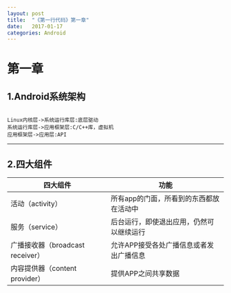 ```yaml
---
layout: post
title:  "《第一行代码》第一章"
date:   2017-01-17 
categories: Android
---
```



# 第一章

## 1.Android系统架构

```sequence

Linux内核层->系统运行库层:底层驱动
系统运行库层->应用框架层:C/C++库，虚拟机
应用框架层->应用层:API

```

---

## 2.四大组件


| 四大组件 | 功能 |
| -------- | ------ |
| 活动（activity）| 所有app的门面，所看到的东西都放在活动中 |
| 服务（service）| 后台运行，即使退出应用，仍然可以继续运行 |
| 广播接收器（broadcast receiver）| 允许APP接受各处广播信息或者发出广播信息 |
| 内容提供器（content provider）| 提供APP之间共享数据 |



